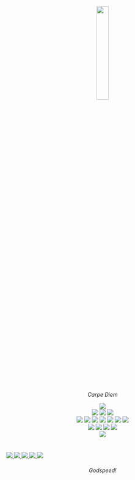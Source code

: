 
<div align="center">
<img align="center" width=25% src="https://github.com/Light7734/Homepage/blob/main/signature.svg" />

<br/>
<br/>
  
<i>Carpe Diem</i>
<br/>

<img src="https://img.shields.io/badge/OPEN SOURCE-white?style=for-the-badge&logo=githubsponsors&logoColor=e21a41" />

<div display="inline">
  <img src="https://img.shields.io/badge/ARTIX-white?style=for-the-badge&logo=artix-linux&logoColor=e21a41" />
  <img src="https://img.shields.io/badge/XMONAD-white?style=for-the-badge&logo=haskell&logoColor=e21a41" />
  <img src="https://img.shields.io/badge/NEOVIM-white?style=for-the-badge&logo=neovim&logoColor=e21a41" />
</div>

  <div display="inline">
  
  <img src="https://img.shields.io/badge/C%2B%2B-white?style=for-the-badge&logo=c%2B%2B&logoColor=e21a41" />
  <img src="https://img.shields.io/badge/RUST-white?style=for-the-badge&logo=rust&logoColor=e21a41" />
  <img src="https://img.shields.io/badge/TYPESCRIPT-white?style=for-the-badge&logo=typescript&logoColor=e21a41" />
  <img src="https://img.shields.io/badge/LUA-white?style=for-the-badge&logo=lua&logoColor=e21a41" />
  <img src="https://img.shields.io/badge/BASH-white?style=for-the-badge&logo=gnu-bash&logoColor=e21a41" />
  <img src="https://img.shields.io/badge/VULKAN-white?style=for-the-badge&logo=vulkan&logoColor=e21a41" />
  <img src="https://img.shields.io/badge/REACT-white?style=for-the-badge&logo=react&logoColor=e21a41" />
    
</div>

<div display="inline">
  <img src="https://img.shields.io/badge/BLENDER-white?style=for-the-badge&logo=blender&logoColor=e21a41" />
  <img src="https://img.shields.io/badge/KRITA-white?style=for-the-badge&logo=krita&logoColor=e21a41" />
  <img src="https://img.shields.io/badge/ASEPRITE-white?style=for-the-badge&logo=aseprite&logoColor=e21a41" />
  <img src="https://img.shields.io/badge/INKSCAPE-white?style=for-the-badge&logo=inkscape&logoColor=e21a41" />
</div>

<div display="inline">
  <img src="https://img.shields.io/badge/LMMS-white?style=for-the-badge&logo=lmms&logoColor=e21a41" />
</div>
</div>
<h1> </h1>

<a href="@light7734:matrix.org">
  <img src="https://img.shields.io/badge/HOMEPAGE: light7734.com -white?style=for-the-badge&logo=GIT&logoColor=e21a41" />
</a>
<a href="@light7734:matrix.org">
  <img src="https://img.shields.io/badge/MATRIX: @light7734:matrix.org -white?style=for-the-badge&logo=MATRIX&logoColor=e21a41" />
</a>
<a href="https://twitter.com/light7734">
  <img src="https://img.shields.io/badge/TWITTER: @light7734-white?style=for-the-badge&logo=twitter&logoColor=e21a41" />
</a>
<a href="https://www.youtube.com/channel/UCIVFJTiSJsUZYY4XAWQj2jQ">
  <img src="https://img.shields.io/badge/YOUTUBE-white?style=for-the-badge&logo=youtube&logoColor=e21a41" />
</a>
<a href="https://soundcloud.com/user-499649814">
  <img src="https://img.shields.io/badge/SOUNDCLOUD-white?style=for-the-badge&logo=SOUNDCLOUD&logoColor=e21a41" />
</a>
<h6 align="center">
  Godspeed!
</h6>


